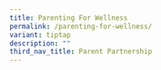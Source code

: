 ```yaml
---
title: Parenting For Wellness
permalink: /parenting-for-wellness/
variant: tiptap
description: ""
third_nav_title: Parent Partnership
---
```

